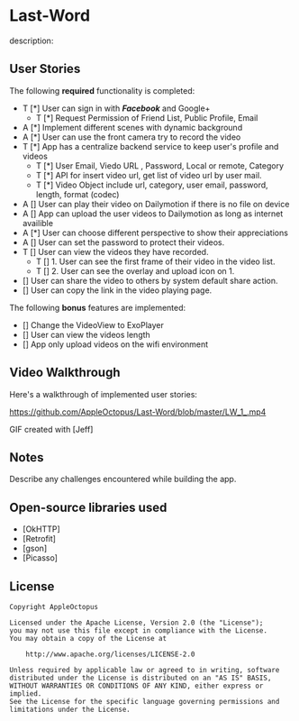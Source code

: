 # Last-Word

description: 

## User Stories

The following **required** functionality is completed:

* T [*] User can sign in with ***Facebook*** and Google+ 
   * T [*] Request Permission of Friend List, Public Profile, Email
* A [*] Implement different scenes with dynamic background
* A [*] User can use the front camera try to record the video
* T [*] App has a centralize backend service to keep user's profile and videos
   * T [*] User Email, Viedo URL , Password, Local or remote, Category
   * T [*] API for insert video url, get list of video url by user mail.
   * T [*] Video Object include url, category, user email, password, length, format (codec)
* A [] User can play their video on Dailymotion if there is no file on device
* A [] App can upload the user videos to Dailymotion as long as internet availible 
* A [*] User can choose different perspective to show their appreciations 
* A [] User can set the password to protect their videos.
* T [] User can view the videos they have recorded.
   * T [] 1. User can see the first frame of their video in the video list.
   * T [] 2. User can see the overlay and upload icon on 1.
* [] User can share the video to others by system default share action.
* [] User can copy the link in the video playing page.

The following **bonus** features are implemented:

* [] Change the VideoView to ExoPlayer 
* [] User can view the videos length
* [] App only upload videos on the wifi environment

## Video Walkthrough

Here's a walkthrough of implemented user stories:

https://github.com/AppleOctopus/Last-Word/blob/master/LW_1_.mp4

GIF created with [Jeff]

## Notes

Describe any challenges encountered while building the app.

## Open-source libraries used

- [OkHTTP]
- [Retrofit]
- [gson]
- [Picasso]

## License

    Copyright AppleOctopus

    Licensed under the Apache License, Version 2.0 (the "License");
    you may not use this file except in compliance with the License.
    You may obtain a copy of the License at

        http://www.apache.org/licenses/LICENSE-2.0

    Unless required by applicable law or agreed to in writing, software
    distributed under the License is distributed on an "AS IS" BASIS,
    WITHOUT WARRANTIES OR CONDITIONS OF ANY KIND, either express or implied.
    See the License for the specific language governing permissions and
    limitations under the License.
